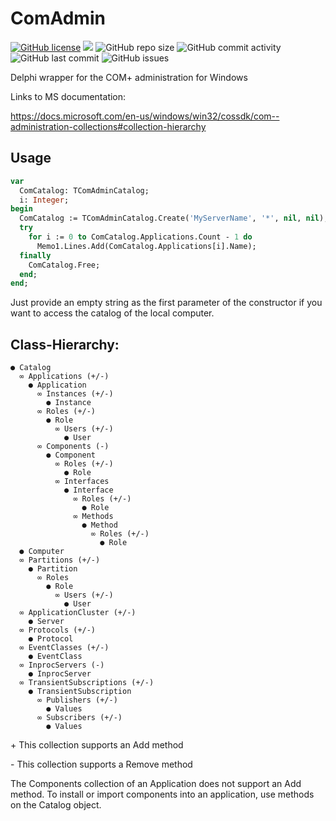 ﻿# ComAdmin
[![GitHub license](https://img.shields.io/github/license/DEV2DEV-DE/ComAdmin)](https://github.com/DEV2DEV-DE/ComAdmin/blob/main/LICENSE)
![](https://tokei.rs/b1/github/DEV2DEV-DE/ComAdmin?category=code)
![GitHub repo size](https://img.shields.io/github/repo-size/DEV2DEV-DE/ComAdmin)
![GitHub commit activity](https://img.shields.io/github/commit-activity/m/DEV2DEV-DE/ComAdmin)
![GitHub last commit](https://img.shields.io/github/last-commit/DEV2DEV-DE/ComAdmin)
![GitHub issues](https://img.shields.io/github/issues/DEV2DEV-DE/ComAdmin)

Delphi wrapper for the COM+ administration for Windows

Links to MS documentation:

https://docs.microsoft.com/en-us/windows/win32/cossdk/com--administration-collections#collection-hierarchy

## Usage
```pascal
var
  ComCatalog: TComAdminCatalog;
  i: Integer;
begin
  ComCatalog := TComAdminCatalog.Create('MyServerName', '*', nil, nil);
  try
    for i := 0 to ComCatalog.Applications.Count - 1 do
      Memo1.Lines.Add(ComCatalog.Applications[i].Name);
  finally
    ComCatalog.Free;
  end;
end;
```
Just provide an empty string as the first parameter of the constructor if you want to access the catalog of the local computer.

## Class-Hierarchy:
```
● Catalog
  ∞ Applications (+/-)
    ● Application
      ∞ Instances (+/-)
        ● Instance
      ∞ Roles (+/-)
        ● Role
          ∞ Users (+/-) 
            ● User
      ∞ Components (-)
        ● Component
          ∞ Roles (+/-)
            ● Role
          ∞ Interfaces
            ● Interface
              ∞ Roles (+/-)
                ● Role
              ∞ Methods
                ● Method
                  ∞ Roles (+/-)
                    ● Role
  ● Computer
  ∞ Partitions (+/-)
    ● Partition
      ∞ Roles
        ● Role
          ∞ Users (+/-) 
            ● User
  ∞ ApplicationCluster (+/-)
    ● Server
  ∞ Protocols (+/-)
    ● Protocol
  ∞ EventClasses (+/-)
    ● EventClass
  ∞ InprocServers (-)
    ● InprocServer
  ∞ TransientSubscriptions (+/-)
    ● TransientSubscription
      ∞ Publishers (+/-)
        ● Values
      ∞ Subscribers (+/-)
        ● Values
```
\+ This collection supports an Add method

\- This collection supports a Remove method

The Components collection of an Application does not support an Add method. To install or import components into an application, use methods on the Catalog object.
